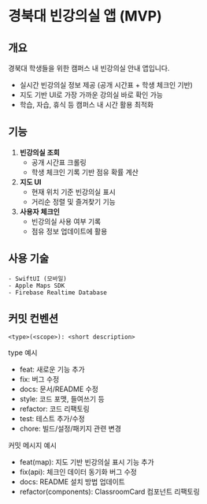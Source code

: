 # 경북대 빈강의실 앱 (MVP)

## 개요
경북대 학생들을 위한 캠퍼스 내 빈강의실 안내 앱입니다.  
- 실시간 빈강의실 정보 제공 (공개 시간표 + 학생 체크인 기반)  
- 지도 기반 UI로 가장 가까운 강의실 바로 확인 가능  
- 학습, 자습, 휴식 등 캠퍼스 내 시간 활용 최적화  

## 기능
1. **빈강의실 조회**
   - 공개 시간표 크롤링
   - 학생 체크인 기록 기반 점유 확률 계산
2. **지도 UI**
   - 현재 위치 기준 빈강의실 표시
   - 거리순 정렬 및 즐겨찾기 기능
3. **사용자 체크인**
   - 빈강의실 사용 여부 기록
   - 점유 정보 업데이트에 활용

## 사용 기술
	- SwiftUI (모바일)
	- Apple Maps SDK
	- Firebase Realtime Database

## 커밋 컨벤션
  ``` <type>(<scope>): <short description> ```

type 예시

- feat: 새로운 기능 추가
- fix: 버그 수정
- docs: 문서/README 수정
- style: 코드 포맷, 들여쓰기 등
- refactor: 코드 리팩토링
- test: 테스트 추가/수정
- chore: 빌드/설정/패키지 관련 변경

커밋 메시지 예시

- feat(map): 지도 기반 빈강의실 표시 기능 추가
- fix(api): 체크인 데이터 동기화 버그 수정
- docs: README 설치 방법 업데이트
- refactor(components): ClassroomCard 컴포넌트 리팩토링

